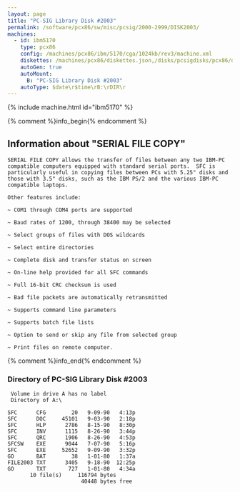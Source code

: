 ```yaml
---
layout: page
title: "PC-SIG Library Disk #2003"
permalink: /software/pcx86/sw/misc/pcsig/2000-2999/DISK2003/
machines:
  - id: ibm5170
    type: pcx86
    config: /machines/pcx86/ibm/5170/cga/1024kb/rev3/machine.xml
    diskettes: /machines/pcx86/diskettes.json,/disks/pcsigdisks/pcx86/diskettes.json
    autoGen: true
    autoMount:
      B: "PC-SIG Library Disk #2003"
    autoType: $date\r$time\rB:\rDIR\r
---
```


{% include machine.html id="ibm5170" %}

{% comment %}info_begin{% endcomment %}

## Information about "SERIAL FILE COPY"

    SERIAL FILE COPY allows the transfer of files between any two IBM-PC
    compatible computers equipped with standard serial ports.  SFC is
    particularly useful in copying files between PCs with 5.25" disks and
    those with 3.5" disks, such as the IBM PS/2 and the various IBM-PC
    compatible laptops.
    
    Other features include:
    
    ~ COM1 through COM4 ports are supported
    
    ~ Baud rates of 1200, through 38400 may be selected
    
    ~ Select groups of files with DOS wildcards
    
    ~ Select entire directories
    
    ~ Complete disk and transfer status on screen
    
    ~ On-line help provided for all SFC commands
    
    ~ Full 16-bit CRC checksum is used
    
    ~ Bad file packets are automatically retransmitted
    
    ~ Supports command line parameters
    
    ~ Supports batch file lists
    
    ~ Option to send or skip any file from selected group
    
    ~ Print files on remote computer.
{% comment %}info_end{% endcomment %}


### Directory of PC-SIG Library Disk #2003

     Volume in drive A has no label
     Directory of A:\

    SFC      CFG        20   9-09-90   4:13p
    SFC      DOC     45101   9-03-90   2:18p
    SFC      HLP      2786   8-15-90   8:30p
    SFC      INV      1115   8-26-90   3:44p
    SFC      QRC      1906   8-26-90   4:53p
    SFCSW    EXE      9044   7-07-90   5:16p
    SFC      EXE     52652   9-09-90   3:32p
    GO       BAT        38   1-01-80   1:37a
    FILE2003 TXT      3405   9-18-90  12:25p
    GO       TXT       727   1-01-80   4:34a
           10 file(s)     116794 bytes
                           40448 bytes free
